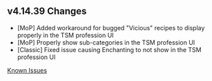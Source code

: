 ## v4.14.39 Changes

* [MoP] Added workaround for bugged "Vicious" recipes to display properly in the TSM profession UI
* [MoP] Properly show sub-categories in the TSM profession UI
* [Classic] Fixed issue causing Enchanting to not show in the TSM profession UI

[Known Issues](https://support.tradeskillmaster.com/en_US/known_issues)
